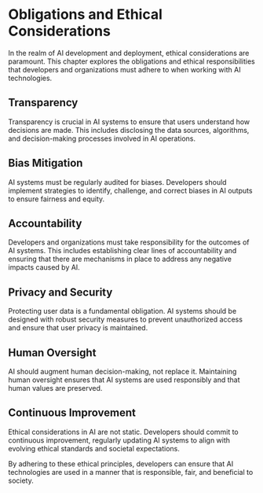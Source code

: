 # Obligations and Ethical Considerations

In the realm of AI development and deployment, ethical considerations are paramount. This chapter explores the obligations and ethical responsibilities that developers and organizations must adhere to when working with AI technologies.

## Transparency

Transparency is crucial in AI systems to ensure that users understand how decisions are made. This includes disclosing the data sources, algorithms, and decision-making processes involved in AI operations.

## Bias Mitigation

AI systems must be regularly audited for biases. Developers should implement strategies to identify, challenge, and correct biases in AI outputs to ensure fairness and equity.

## Accountability

Developers and organizations must take responsibility for the outcomes of AI systems. This includes establishing clear lines of accountability and ensuring that there are mechanisms in place to address any negative impacts caused by AI.

## Privacy and Security

Protecting user data is a fundamental obligation. AI systems should be designed with robust security measures to prevent unauthorized access and ensure that user privacy is maintained.

## Human Oversight

AI should augment human decision-making, not replace it. Maintaining human oversight ensures that AI systems are used responsibly and that human values are preserved.

## Continuous Improvement

Ethical considerations in AI are not static. Developers should commit to continuous improvement, regularly updating AI systems to align with evolving ethical standards and societal expectations.

By adhering to these ethical principles, developers can ensure that AI technologies are used in a manner that is responsible, fair, and beneficial to society.
